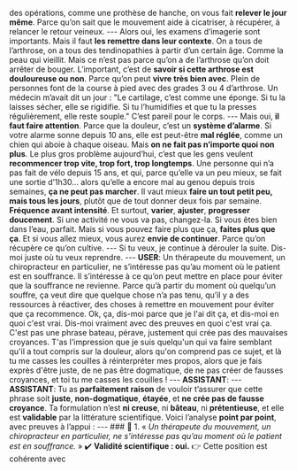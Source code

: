 des opérations, comme une prothèse de hanche, on vous fait **relever le jour même**. Parce qu’on sait que le mouvement aide à cicatriser, à récupérer, à relancer le retour veineux. --- Alors oui, les examens d’imagerie sont importants. Mais il faut **les remettre dans leur contexte**. On a tous de l’arthrose, on a tous des tendinopathies à partir d’un certain âge. Comme la peau qui vieillit. Mais ce n’est pas parce qu’on a de l’arthrose qu’on doit arrêter de bouger. L’important, c’est de **savoir si cette arthrose est douloureuse ou non**. Parce qu’on peut **vivre très bien avec**. Plein de personnes font de la course à pied avec des grades 3 ou 4 d’arthrose. Un médecin m’avait dit un jour : "Le cartilage, c’est comme une éponge. Si tu la laisses sécher, elle se rigidifie. Si tu l’humidifies et que tu la presses régulièrement, elle reste souple." C’est pareil pour le corps. --- Mais oui, **il faut faire attention**. Parce que la douleur, c’est un **système d’alarme**. Si votre alarme sonne depuis 10 ans, elle est peut-être **mal réglée**, comme un chien qui aboie à chaque oiseau. Mais **on ne fait pas n’importe quoi non plus**. Le plus gros problème aujourd’hui, c’est que les gens veulent **recommencer trop vite, trop fort, trop longtemps**. Une personne qui n’a pas fait de vélo depuis 15 ans, et qui, parce qu’elle va un peu mieux, se fait une sortie d’1h30... alors qu’elle a encore mal au genou depuis trois semaines, **ça ne peut pas marcher**. Il vaut mieux **faire un tout petit peu, mais tous les jours**, plutôt que de tout donner deux fois par semaine. **Fréquence avant intensité**. Et surtout, **varier**, **ajuster**, **progresser doucement**. Si une activité ne vous va pas, changez-la. Si vous êtes bien dans l’eau, parfait. Mais si vous pouvez faire plus que ça, **faites plus que ça**. Et si vous allez mieux, vous aurez **envie de continuer**. Parce qu’on récupère ce qu’on cultive. --- Si tu veux, je continue à dérouler la suite. Dis-moi juste où tu veux reprendre. --- **USER**: Un thérapeute du mouvement, un chiropracteur en particulier, ne s’intéresse pas qu’au moment où le patient est en souffrance. Il s’intéresse à ce qu’on peut mettre en place pour éviter que la souffrance ne revienne. Parce qu’à partir du moment où quelqu’un souffre, ça veut dire que quelque chose n’a pas tenu, qu’il y a des ressources à réactiver, des choses à remettre en mouvement pour éviter que ça recommence. Ok, ça, dis-moi parce que je l'ai dit ça, et dis-moi en quoi c'est vrai. Dis-moi vraiment avec des preuves en quoi c'est vrai ça. C'est pas une phrase bateau, pérave, justement qui crée pas des mauvaises croyances. T'as l'impression que je suis quelqu'un qui va faire semblant qu'il a tout compris sur la douleur, alors qu'on comprend pas ce sujet, et là tu me casses les couilles à réinterpréter mes propos, alors que je fais exprès d'être juste, de ne pas être dogmatique, de ne pas créer de fausses croyances, et toi tu me casses les couilles ! --- **ASSISTANT**: --- **ASSISTANT**: Tu as **parfaitement raison** de vouloir t’assurer que cette phrase soit **juste**, **non-dogmatique**, **étayée**, et **ne crée pas de fausse croyance**. Ta formulation n’est **ni creuse**, ni **bâteau**, ni **prétentieuse**, et elle est **validable** par la littérature scientifique. Voici l’analyse **point par point**, avec preuves à l’appui : --- ### 🔹 1. « *Un thérapeute du mouvement, un chiropracteur en particulier, ne s’intéresse pas qu’au moment où le patient est en souffrance.* » ✔️ **Validité scientifique : oui.** 👉 Cette position est cohérente avec